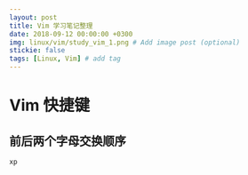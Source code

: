```yaml
---
layout: post
title: Vim 学习笔记整理
date: 2018-09-12 00:00:00 +0300
img: linux/vim/study_vim_1.png # Add image post (optional)
stickie: false
tags: [Linux, Vim] # add tag
---
```


# Vim 快捷键

## 前后两个字母交换顺序

```
xp
```
